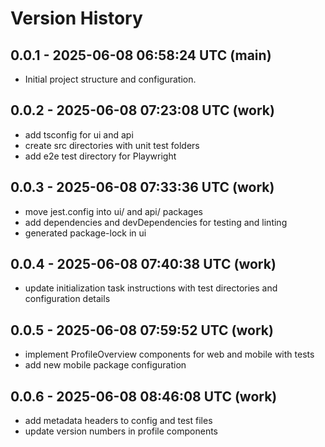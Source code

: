 # Version History

## 0.0.1 - 2025-06-08 06:58:24 UTC (main)
- Initial project structure and configuration.

## 0.0.2 - 2025-06-08 07:23:08 UTC (work)
- add tsconfig for ui and api
- create src directories with unit test folders
- add e2e test directory for Playwright

## 0.0.3 - 2025-06-08 07:33:36 UTC (work)
- move jest.config into ui/ and api/ packages
- add dependencies and devDependencies for testing and linting
- generated package-lock in ui

## 0.0.4 - 2025-06-08 07:40:38 UTC (work)
- update initialization task instructions with test directories and configuration details

## 0.0.5 - 2025-06-08 07:59:52 UTC (work)
- implement ProfileOverview components for web and mobile with tests
- add new mobile package configuration

## 0.0.6 - 2025-06-08 08:46:08 UTC (work)
- add metadata headers to config and test files
- update version numbers in profile components
